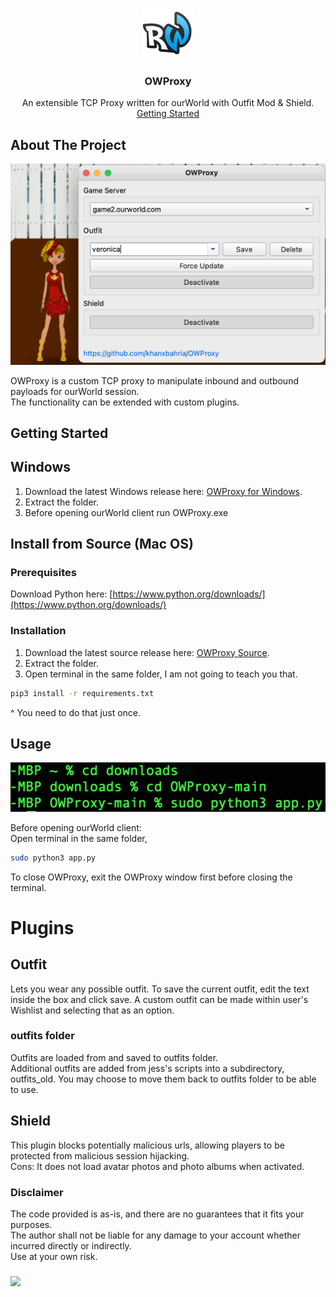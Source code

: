 <!-- PROJECT LOGO -->
<br />
<p align="center">
  <a href="https://github.com/khanxbahria/OWProxy">
    <img src="./gui/thumbnail.png" alt="Logo" width="80" height="80">
  </a>

  <h3 align="center">OWProxy</h3>

  <p align="center">
    An extensible TCP Proxy written for ourWorld with Outfit Mod & Shield.
    <br />
   <a href="#getting-started">Getting Started</a>




  </p>
</p>


<!-- ABOUT THE PROJECT -->
## About The Project

<img src="./images/Screenshot-Window.png" alt="OWProxy Screenshot" width="550">

OWProxy is a custom TCP proxy to manipulate inbound and outbound payloads for ourWorld session.  
The functionality can be extended with custom plugins.  


<!-- GETTING STARTED -->
## Getting Started

## Windows
1. Download the latest Windows release here: [OWProxy for Windows](https://github.com/khanxbahria/OWProxy/releases/latest/download/OWProxy-win64.zip).
2. Extract the folder.
3. Before opening ourWorld client run OWProxy.exe


## Install from Source (Mac OS)

### Prerequisites

Download Python here: [https://www.python.org/downloads/](https://www.python.org/downloads/)

### Installation

1. Download the latest source release here: [OWProxy Source](https://github.com/khanxbahria/OWProxy/archive/refs/heads/main.zip).
2. Extract the folder.
3. Open terminal in the same folder, I am not going to teach you that.
  ```bash
  pip3 install -r requirements.txt
  ```
^ You need to do that just once.


<!-- USAGE EXAMPLES -->
## Usage

[![OWProxy Mac Usage][Screenshot-Mac-Usage]](https://github.com/khanxbahria/OWProxy)

Before opening ourWorld client:  
  Open terminal in the same folder,
  ```bash 
  sudo python3 app.py
  ```  
To close OWProxy, exit the OWProxy window first before closing the terminal.

# Plugins

## Outfit

Lets you wear any possible outfit.
 To save the current outfit, edit the text inside the box and click save.
 A custom outfit can be made within user's Wishlist and selecting that as an option.
  ### outfits folder
  Outfits are loaded from and saved to outfits folder.  
  Additional outfits are added from jess's scripts into a subdirectory, outfits_old. You may choose to move them back to outfits folder to be able to use.
## Shield

This plugin blocks potentially malicious urls, allowing players to be protected from malicious session hijacking.  
Cons: It does not load avatar photos and photo albums when activated.


### Disclaimer

  The code provided is as-is, and there are no guarantees that it fits your purposes.  
  The author shall not be liable for any damage to your account whether incurred directly or indirectly.  
  Use at your own risk.  
  


###  

![](https://discord-md-badge.vercel.app/api/shield/593752934496337920)




<!-- MARKDOWN LINKS & IMAGES -->
<!-- https://www.markdownguide.org/basic-syntax/#reference-style-links -->
[Screenshot-Mac-Usage]: images/Screenshot-Mac-Usage.png

